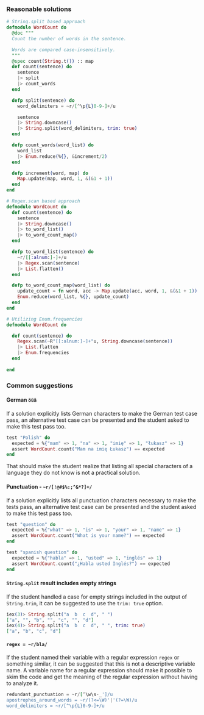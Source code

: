 ### Reasonable solutions

```elixir
# String.split based approach
defmodule WordCount do
  @doc """
  Count the number of words in the sentence.

  Words are compared case-insensitively.
  """
  @spec count(String.t()) :: map
  def count(sentence) do
    sentence
    |> split
    |> count_words
  end

  defp split(sentence) do
    word_delimiters = ~r/[^\p{L}0-9-]+/u

    sentence
    |> String.downcase()
    |> String.split(word_delimiters, trim: true)
  end

  defp count_words(word_list) do
    word_list
    |> Enum.reduce(%{}, &increment/2)
  end

  defp increment(word, map) do
    Map.update(map, word, 1, &(&1 + 1))
  end
end
```

```elixir
# Regex.scan based approach
defmodule WordCount do
  def count(sentence) do
    sentence
    |> String.downcase()
    |> to_word_list()
    |> to_word_count_map()
  end

  defp to_word_list(sentence) do
    ~r/[[:alnum:]-]+/u
    |> Regex.scan(sentence)
    |> List.flatten()
  end

  defp to_word_count_map(word_list) do
    update_count = fn word, acc -> Map.update(acc, word, 1, &(&1 + 1)) end
    Enum.reduce(word_list, %{}, update_count)
  end
end
```
```elixir
# Utilizing Enum.frequencies
defmodule WordCount do

  def count(sentence) do
    Regex.scan(~R"[[:alnum:]-]+"u, String.downcase(sentence))
    |> List.flatten
    |> Enum.frequencies
  end
  
end
```

### Common suggestions

#### German `öüä`

If a solution explicitly lists German characters to make the German test case pass,
an alternative test case can be presented and the student asked to make this test pass too.

```elixir
test "Polish" do
  expected = %{"mam" => 1, "na" => 1, "imię" => 1, "łukasz" => 1}
  assert WordCount.count("Mam na imię Łukasz") == expected
end
```

That should make the student realize that listing all special characters of a language they do not know
is not a practical solution.

#### Punctuation - `~r/[!@#$%:;^&*?]+/`

If a solution explicitly lists all punctuation characters necessary to make the tests pass,
an alternative test case can be presented and the student asked to make this test pass too.

```elixir
test "question" do
  expected = %{"what" => 1, "is" => 1, "your" => 1, "name" => 1}
  assert WordCount.count("What is your name?") == expected
end
```

```elixir
test "spanish question" do
  expected = %{"habla" => 1, "usted" => 1, "inglés" => 1}
  assert WordCount.count("¿Habla usted Inglés?") == expected
end
```

#### `String.split` result includes empty strings

If the student handled a case for empty strings included in the output of `String.trim`,
it can be suggested to use the `trim: true` option.
```elixir
iex(3)> String.split("a  b  c  d", " ")
["a", "", "b", "", "c", "", "d"]
iex(4)> String.split("a  b  c  d", " ", trim: true)
["a", "b", "c", "d"]
```

#### `regex = ~r/bla/`

If the student named their variable with a regular expression `regex` or something similar,
it can be suggested that this is not a descriptive variable name.
A variable name for a regular expression should  make it possible to skim the code
and get the meaning of the regular expression without having to analyze it.

```elixir
redundant_punctuation = ~r/[^\w\s-_']/u
apostrophes_around_words = ~r/(?<=\W)'|'(?=\W)/u
word_delimiters = ~r/[^\p{L}0-9-]+/u
```
